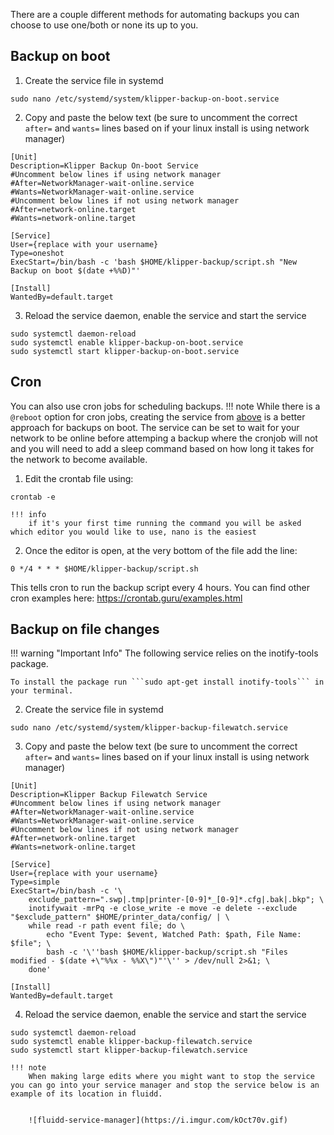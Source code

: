 There are a couple different methods for automating backups you can choose to use one/both or none its up to you.

## Backup on boot
1. Create the service file in systemd
```shell 
sudo nano /etc/systemd/system/klipper-backup-on-boot.service
```  
2. Copy and paste the below text (be sure to uncomment the correct `after=` and `wants=` lines based on if your linux install is using network manager)  
```shell
[Unit]
Description=Klipper Backup On-boot Service
#Uncomment below lines if using network manager
#After=NetworkManager-wait-online.service
#Wants=NetworkManager-wait-online.service
#Uncomment below lines if not using network manager
#After=network-online.target
#Wants=network-online.target

[Service]
User={replace with your username}
Type=oneshot
ExecStart=/bin/bash -c 'bash $HOME/klipper-backup/script.sh "New Backup on boot $(date +%%D)"'

[Install]
WantedBy=default.target
```
3. Reload the service daemon, enable the service and start the service
```
sudo systemctl daemon-reload
sudo systemctl enable klipper-backup-on-boot.service
sudo systemctl start klipper-backup-on-boot.service
```

## Cron
You can also use cron jobs for scheduling backups.
!!! note
    While there is a `@reboot` option for cron jobs, creating the service from [above](#backup-on-boot) is a better approach for backups on boot. The service can be set to wait for your network to be online before attemping a backup where the cronjob will not and you will need to add a sleep command based on how long it takes for the network to become available.  

1. Edit the crontab file using:
```
crontab -e
```  

    !!! info
        if it's your first time running the command you will be asked which editor you would like to use, nano is the easiest  

2. Once the editor is open, at the very bottom of the file add the line:
```
0 */4 * * * $HOME/klipper-backup/script.sh
```
This tells cron to run the backup script every 4 hours. You can find other cron examples here: <a href="https://crontab.guru/examples.html" target="_blank">https://crontab.guru/examples.html</a>

## Backup on file changes
!!! warning "Important Info"
    The following service relies on the inotify-tools package. 
    
    To install the package run ```sudo apt-get install inotify-tools``` in your terminal.
2. Create the service file in systemd
```shell 
sudo nano /etc/systemd/system/klipper-backup-filewatch.service
```  
3. Copy and paste the below text (be sure to uncomment the correct `after=` and `wants=` lines based on if your linux install is using network manager)  
```shell
[Unit]
Description=Klipper Backup Filewatch Service
#Uncomment below lines if using network manager
#After=NetworkManager-wait-online.service
#Wants=NetworkManager-wait-online.service
#Uncomment below lines if not using network manager
#After=network-online.target
#Wants=network-online.target

[Service]
User={replace with your username}
Type=simple
ExecStart=/bin/bash -c '\
    exclude_pattern=".swp|.tmp|printer-[0-9]*_[0-9]*.cfg|.bak|.bkp"; \
    inotifywait -mrPq -e close_write -e move -e delete --exclude "$exclude_pattern" $HOME/printer_data/config/ | \
    while read -r path event file; do \
        echo "Event Type: $event, Watched Path: $path, File Name: $file"; \
        bash -c '\''bash $HOME/klipper-backup/script.sh "Files modified - $(date +\"%%x - %%X\")"'\'' > /dev/null 2>&1; \
    done'

[Install]
WantedBy=default.target
```
4. Reload the service daemon, enable the service and start the service
```
sudo systemctl daemon-reload
sudo systemctl enable klipper-backup-filewatch.service
sudo systemctl start klipper-backup-filewatch.service
```  

    !!! note
        When making large edits where you might want to stop the service you can go into your service manager and stop the service below is an example of its location in fluidd.


        ![fluidd-service-manager](https://i.imgur.com/kOct70v.gif)